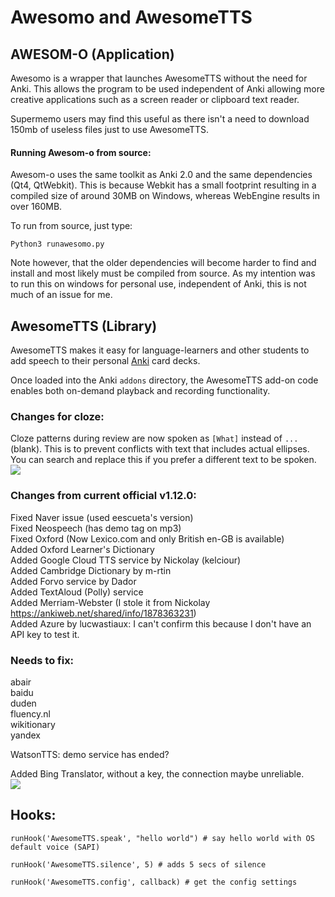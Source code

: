 # Awesomo and AwesomeTTS

## AWESOM-O (Application)
Awesomo is a wrapper that launches AwesomeTTS without the need for Anki. This allows the program to be used independent of Anki allowing more creative applications such as a screen reader or clipboard text reader.

Supermemo users may find this useful as there isn't a need to download 150mb of useless files just to use AwesomeTTS.

#### Running Awesom-o from source:
Awesom-o uses the same toolkit as Anki 2.0 and the same dependencies (Qt4, QtWebkit). This is because Webkit has a small footprint resulting in a compiled size of around 30MB on Windows, whereas WebEngine results in over 160MB.

To run from source, just type:
```
Python3 runawesomo.py
```

Note however, that the older dependencies will become harder to find and install and most likely must be compiled from source. As my intention was to run this on windows for personal use, independent of Anki, this is not much of an issue for me.


## AwesomeTTS (Library)
AwesomeTTS makes it easy for language-learners and other students to add
speech to their personal [Anki](https://apps.ankiweb.net) card decks.

Once loaded into the Anki `addons` directory, the AwesomeTTS add-on code
enables both on-demand playback and recording functionality.


### Changes for cloze:
Cloze patterns during review are now spoken as ```[What]``` instead of ```...``` (blank). This is to prevent conflicts with text that includes actual ellipses. You can search and replace this if you prefer a different text to be spoken.  
<img src="https://github.com/lovac42/awesometts-CCBC-addon/blob/unified/screenshots/cloze_regex.png?raw=true" />  


### Changes from current official v1.12.0:
Fixed Naver issue (used eescueta's version)  
Fixed Neospeech (has demo tag on mp3)  
Fixed Oxford (Now Lexico.com and only British en-GB is available)  
Added Oxford Learner's Dictionary  
Added Google Cloud TTS service by Nickolay (kelciour)  
Added Cambridge Dictionary by m-rtin  
Added Forvo service by Dador  
Added TextAloud (Polly) service  
Added Merriam-Webster (I stole it from Nickolay https://ankiweb.net/shared/info/1878363231)  
Added Azure by lucwastiaux: I can't confirm this because I don't have an API key to test it.


### Needs to fix:
abair  
baidu  
duden  
fluency.nl  
wikitionary  
yandex  

WatsonTTS: demo service has ended?  


Added Bing Translator, without a key, the connection maybe unreliable.  
<img src="https://github.com/lovac42/awesometts-CCBC-addon/blob/unified/screenshots/bing.png?raw=true" />  



## Hooks:

```
runHook('AwesomeTTS.speak', "hello world") # say hello world with OS default voice (SAPI)

runHook('AwesomeTTS.silence', 5) # adds 5 secs of silence

runHook('AwesomeTTS.config', callback) # get the config settings
```
